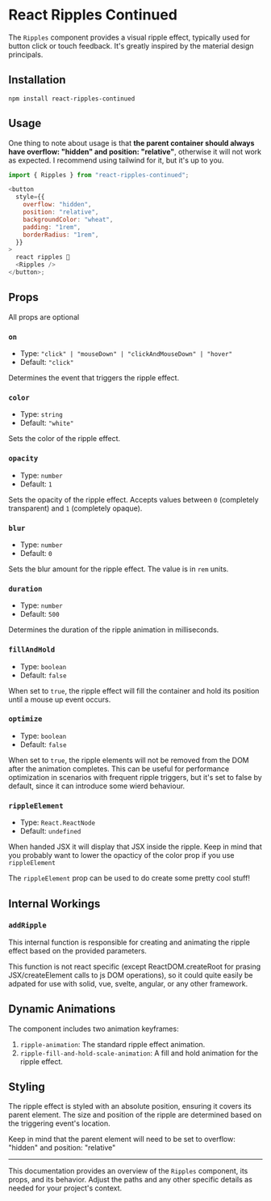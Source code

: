 # React Ripples Continued

The `Ripples` component provides a visual ripple effect, typically used for button click or touch feedback. It's greatly inspired by the material design principals.

## Installation

```
npm install react-ripples-continued
```

## Usage

One thing to note about usage is that **the parent container should always have overflow: "hidden" and position: "relative"**, otherwise it will not work as expected. I recommend using tailwind for it, but it's up to you.

```javascript
import { Ripples } from "react-ripples-continued";

<button
  style={{
    overflow: "hidden",
    position: "relative",
    backgroundColor: "wheat",
    padding: "1rem",
    borderRadius: "1rem",
  }}
>
  react ripples 🎉
  <Ripples />
</button>;
```

## Props

All props are optional

### `on`

- Type: `"click" | "mouseDown" | "clickAndMouseDown" | "hover"`
- Default: `"click"`

Determines the event that triggers the ripple effect.

### `color`

- Type: `string`
- Default: `"white"`

Sets the color of the ripple effect.

### `opacity`

- Type: `number`
- Default: `1`

Sets the opacity of the ripple effect. Accepts values between `0` (completely transparent) and `1` (completely opaque).

### `blur`

- Type: `number`
- Default: `0`

Sets the blur amount for the ripple effect. The value is in `rem` units.

### `duration`

- Type: `number`
- Default: `500`

Determines the duration of the ripple animation in milliseconds.

### `fillAndHold`

- Type: `boolean`
- Default: `false`

When set to `true`, the ripple effect will fill the container and hold its position until a mouse up event occurs.

### `optimize`

- Type: `boolean`
- Default: `false`

When set to `true`, the ripple elements will not be removed from the DOM after the animation completes. This can be useful for performance optimization in scenarios with frequent ripple triggers, but it's set to false by default, since it can introduce some wierd behaviour.

### `rippleElement`

- Type: `React.ReactNode`
- Default: `undefined`

When handed JSX it will display that JSX inside the ripple. Keep in mind that you probably want to lower the opacticy of the color prop if you use `rippleElement`

The `rippleElement` prop can be used to do create some pretty cool stuff!

## Internal Workings

### `addRipple`

This internal function is responsible for creating and animating the ripple effect based on the provided parameters.

This function is not react specific (except ReactDOM.createRoot for prasing JSX/createElement calls to js DOM operations), so it could quite easily be adpated for use with solid, vue, svelte, angular, or any other framework.

## Dynamic Animations

The component includes two animation keyframes:

1. `ripple-animation`: The standard ripple effect animation.
2. `ripple-fill-and-hold-scale-animation`: A fill and hold animation for the ripple effect.

## Styling

The ripple effect is styled with an absolute position, ensuring it covers its parent element. The size and position of the ripple are determined based on the triggering event's location.

Keep in mind that the parent element will need to be set to overflow: "hidden" and position: "relative"

---

This documentation provides an overview of the `Ripples` component, its props, and its behavior. Adjust the paths and any other specific details as needed for your project's context.
